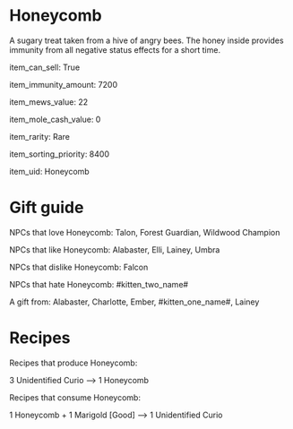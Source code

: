 # Honeycomb

A sugary treat taken from a hive of angry bees. The honey inside provides immunity from all negative status effects for a short time.

item_can_sell: True

item_immunity_amount: 7200

item_mews_value: 22

item_mole_cash_value: 0

item_rarity: Rare

item_sorting_priority: 8400

item_uid: Honeycomb

# Gift guide

NPCs that love Honeycomb: Talon, Forest Guardian, Wildwood Champion

NPCs that like Honeycomb: Alabaster, Elli, Lainey, Umbra

NPCs that dislike Honeycomb: Falcon

NPCs that hate Honeycomb: #kitten_two_name#

A gift from: Alabaster, Charlotte, Ember, #kitten_one_name#, Lainey

# Recipes

Recipes that produce Honeycomb:

3 Unidentified Curio --> 1 Honeycomb

Recipes that consume Honeycomb:

1 Honeycomb + 1 Marigold [Good] --> 1 Unidentified Curio